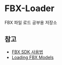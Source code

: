 # FBX-Loader
FBX 파일 로드 공부용 저장소

## 참고
- [FBX SDK 사용법](http://boycoding.tistory.com/129?category=990597)
- [Loading FBX Models](http://www.walkerb.net/blog/dx-4/)